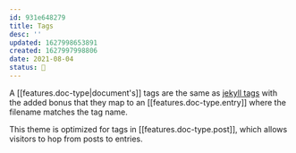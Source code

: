 ```yaml
---
id: 931e648279
title: Tags
desc: ''
updated: 1627998653891
created: 1627997998806
date: 2021-08-04
status: 🌿
---
```


A [[features.doc-type|document's]] tags are the same as [jekyll tags](https://jekyllrb.com/docs/plugins/tags/) with the added bonus that they map to an [[features.doc-type.entry]] where the filename matches the tag name. 

This theme is optimized for tags in [[features.doc-type.post]], which allows visitors to hop from posts to entries.
